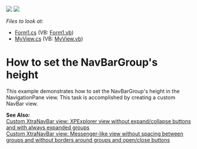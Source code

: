 <!-- default badges list -->
[![](https://img.shields.io/badge/Open_in_DevExpress_Support_Center-FF7200?style=flat-square&logo=DevExpress&logoColor=white)](https://supportcenter.devexpress.com/ticket/details/E2060)
[![](https://img.shields.io/badge/📖_How_to_use_DevExpress_Examples-e9f6fc?style=flat-square)](https://docs.devexpress.com/GeneralInformation/403183)
<!-- default badges end -->
<!-- default file list -->
*Files to look at*:

* [Form1.cs](./CS/Form1.cs) (VB: [Form1.vb](./VB/Form1.vb))
* [MyView.cs](./CS/MyView.cs) (VB: [MyView.vb](./VB/MyView.vb))
<!-- default file list end -->
# How to set the NavBarGroup's height


<p>This example demonstrates how to set the NavBarGroup's height in the NavigationPane view. This task is accomplished by creating a custom NavBar view.</p><p><strong>See Also:</strong><br />
<a href="https://www.devexpress.com/Support/Center/p/A1430">Custom XtraNavBar view: XPExplorer view without expand/collapse buttons and with always expanded groups</a><br />
<a href="https://www.devexpress.com/Support/Center/p/A2701">Custom XtraNavBar view: Messenger-like view without spacing between groups and without borders around groups and open/close buttons</a></p>

<br/>



